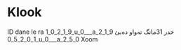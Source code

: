 
# Klook
 ID dane le ra
1_0_2_1_9_u_0___a_2_1_9     خدر 31مانگ تەواو دەبئ
1_0_2_5_0_u_0___a_2_5_0    Xoom
